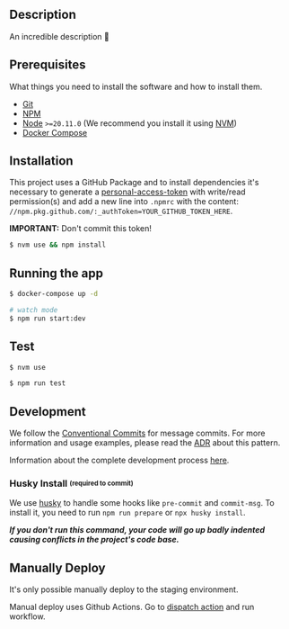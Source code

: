## Description

An incredible description 🚀

## Prerequisites

What things you need to install the software and how to install them.

- [Git](https://git-scm.com/)
- [NPM](https://www.npmjs.com/)
- [Node](https://nodejs.org/en/) `>=20.11.0` (We recommend you install it using [NVM](https://github.com/nvm-sh/nvm))
- [Docker Compose](https://docs.docker.com/compose/)

## Installation

This project uses a GitHub Package and to install dependencies it's necessary to generate a [personal-access-token](https://docs.github.com/pt/authentication/keeping-your-account-and-data-secure/creating-a-personal-access-token) with write/read permission(s) and add a new line into `.npmrc` with the content: `//npm.pkg.github.com/:_authToken=YOUR_GITHUB_TOKEN_HERE`.

**IMPORTANT:** Don't commit this token!

```bash
$ nvm use && npm install
```

## Running the app

```bash
$ docker-compose up -d

# watch mode
$ npm run start:dev
```

## Test

```bash
$ nvm use

$ npm run test
```
## Development

We follow the [Conventional Commits](https://www.conventionalcommits.org/en/v1.0.0/) for message commits.
For more information and usage examples, please read the [ADR](https://github.com/skore-io/adrs/blob/main/doc/adr/0005-padroes-de-commits.md) about this pattern.

Information about the complete development process [here](https://github.com/skore-io/adrs/blob/main/doc/adr/0006-processo-de-desenvolvimento.md).

### Husky Install <sub><sup>(required to commit)</sup></sub>

We use [husky](https://www.npmjs.com/package/husky) to handle some hooks like `pre-commit` and `commit-msg`. To install it, you need to run `npm run prepare` or `npx husky install`.

**_If you don't run this command, your code will go up badly indented causing conflicts in the project's code base._**

## Manually Deploy

It's only possible manually deploy to the staging environment.

Manual deploy uses Github Actions. Go to [dispatch action](https://github.com/skore-io/PROJECT/actions/workflows/dispatch.yml) and run workflow.
